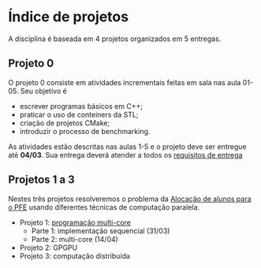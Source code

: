 # Índice de projetos

A disciplina é baseada em 4 projetos organizados em 5 entregas.

## Projeto 0

O projeto 0 consiste em atividades incrementais feitas em sala nas aula 01-05. Seu objetivo é 

* escrever programas básicos em C++;
* praticar o uso de conteiners da STL;
* criação de projetos CMake;
* introduzir o processo de benchmarking.

As atividades estão descritas nas aulas 1-5 e o projeto deve ser entregue até **04/03**. Sua entrega deverá atender a todos os [requisitos de entrega](checklist) 

## Projetos 1 a 3 

Nestes três projetos resolveremos o problema da [Alocação de alunos para o PFE](projeto-pfe.md) usando diferentes técnicas de computação paralela. 

* Projeto 1: [programação multi-core](projeto-multi-core.md)
    - Parte 1: implementação sequencial (31/03)
    - Parte 2: multi-core (14/04)
* Projeto 2: GPGPU
* Projeto 3: computação distribuída
